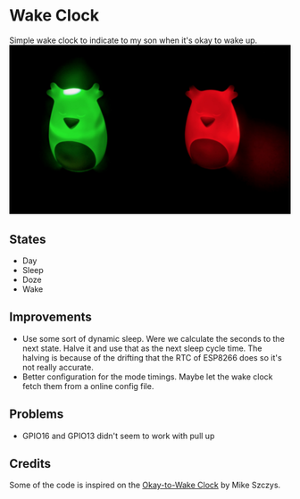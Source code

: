 # Wake Clock
Simple wake clock to indicate to my son when it's okay to wake up.
![Preview clock](preview.jpg)

## States
* Day
* Sleep
* Doze
* Wake

## Improvements
* Use some sort of dynamic sleep. Were we calculate the seconds to the next state. Halve it and use that as the next sleep cycle time. The halving is because of the drifting that the RTC of ESP8266 does so it's not really accurate.
* Better configuration for the mode timings. Maybe let the wake clock fetch them from a online config file.

## Problems
* GPIO16 and GPIO13 didn't seem to work with pull up

## Credits
Some of the code is inspired on the [Okay-to-Wake Clock](https://hackaday.io/project/171671-improved-okay-to-wake-clock/discussion-145270) by Mike Szczys. 
